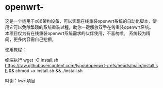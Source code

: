 # openwrt-
这是一个适用于x86架构设备，可以实现在线重装openwrt系统的自动化脚本，使用它可以免除繁琐的系统重装过程，助你一键解放双手在线重装openwrt系统。
本项目仅为有在线重装openwrt系统需求的伙伴使用，不喜勿喷。
系统较为精简，更多内容需自己挖掘。

使用教程：

终端执行 
wget -O install.sh https://raw.githubusercontent.com/lypou/openwrt-/refs/heads/main/install.sh && chmod +x install.sh && ./install.sh

鸣谢：kwrt项目
